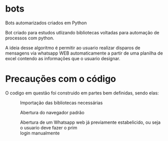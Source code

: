 # bots
Bots automarizados criados em Python

Bot criado para estudos utlizando bibliotecas voltadas para automação de processos com python.

A ideia desse algoritmo é permitir ao usuario realizar disparos de mensagens via whatsapp WEB automaticamente a partir de uma planilha de excel contendo as informações que o usuario designar.

<h1>Precauções com o código</h1>
O codigo em questão foi construido em partes bem definidas, sendo elas:
<ul>
    <ol>Importação das bibliotecas necessárias</ol>
    <ol>Abertura do navegador padrão</ol>
    <ol>Abertura de um Whatsapp web já previamente estabelicido, ou seja o usuario deve fazer o prim<br>
    login manualmente</ol>
</ul>
